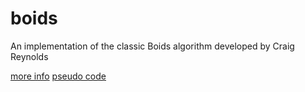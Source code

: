 # boids
An implementation of the classic Boids algorithm developed by Craig Reynolds

[more info](https://en.wikipedia.org/wiki/Boids?scrlybrkr=7aea1319)
[pseudo code](http://www.kfish.org/boids/pseudocode.html)

